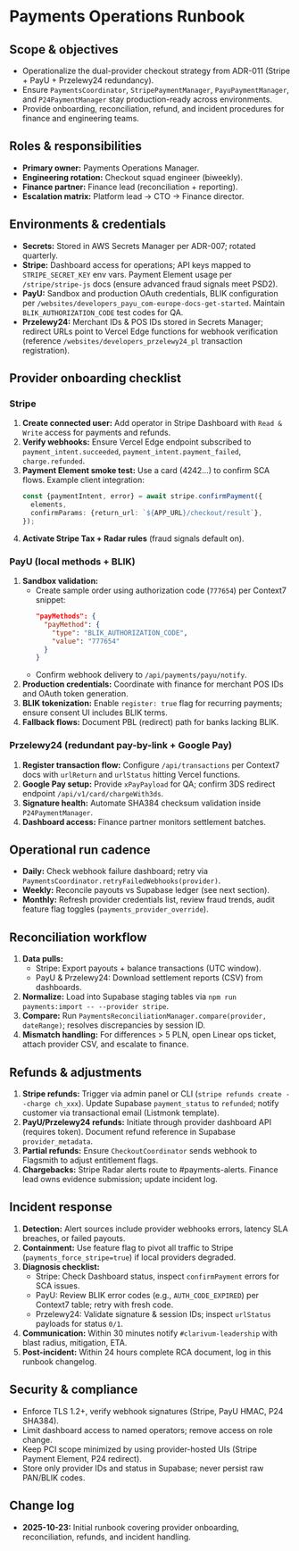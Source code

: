 # Payments Operations Runbook

## Scope & objectives
- Operationalize the dual-provider checkout strategy from ADR-011 (Stripe + PayU + Przelewy24 redundancy).
- Ensure `PaymentsCoordinator`, `StripePaymentManager`, `PayuPaymentManager`, and `P24PaymentManager` stay production-ready across environments.
- Provide onboarding, reconciliation, refund, and incident procedures for finance and engineering teams.

## Roles & responsibilities
- **Primary owner:** Payments Operations Manager.
- **Engineering rotation:** Checkout squad engineer (biweekly).
- **Finance partner:** Finance lead (reconciliation + reporting).
- **Escalation matrix:** Platform lead → CTO → Finance director.

## Environments & credentials
- **Secrets:** Stored in AWS Secrets Manager per ADR-007; rotated quarterly.
- **Stripe:** Dashboard access for operations; API keys mapped to `STRIPE_SECRET_KEY` env vars. Payment Element usage per `/stripe/stripe-js` docs (ensure advanced fraud signals meet PSD2).
- **PayU:** Sandbox and production OAuth credentials, BLIK configuration per `/websites/developers_payu_com-europe-docs-get-started`. Maintain `BLIK_AUTHORIZATION_CODE` test codes for QA.
- **Przelewy24:** Merchant IDs & POS IDs stored in Secrets Manager; redirect URLs point to Vercel Edge functions for webhook verification (reference `/websites/developers_przelewy24_pl` transaction registration).

## Provider onboarding checklist
### Stripe
1. **Create connected user:** Add operator in Stripe Dashboard with `Read & Write` access for payments and refunds.
2. **Verify webhooks:** Ensure Vercel Edge endpoint subscribed to `payment_intent.succeeded`, `payment_intent.payment_failed`, `charge.refunded`.
3. **Payment Element smoke test:** Use a card (4242…) to confirm SCA flows. Example client integration:
   ```typescript
   const {paymentIntent, error} = await stripe.confirmPayment({
     elements,
     confirmParams: {return_url: `${APP_URL}/checkout/result`},
   });
   ```
4. **Activate Stripe Tax + Radar rules** (fraud signals default on).

### PayU (local methods + BLIK)
1. **Sandbox validation:**
   - Create sample order using authorization code (`777654`) per Context7 snippet:
     ```json
     "payMethods": {
       "payMethod": {
         "type": "BLIK_AUTHORIZATION_CODE",
         "value": "777654"
       }
     }
     ```
   - Confirm webhook delivery to `/api/payments/payu/notify`.
2. **Production credentials:** Coordinate with finance for merchant POS IDs and OAuth token generation.
3. **BLIK tokenization:** Enable `register: true` flag for recurring payments; ensure consent UI includes BLIK terms.
4. **Fallback flows:** Document PBL (redirect) path for banks lacking BLIK.

### Przelewy24 (redundant pay-by-link + Google Pay)
1. **Register transaction flow:** Configure `/api/transactions` per Context7 docs with `urlReturn` and `urlStatus` hitting Vercel functions.
2. **Google Pay setup:** Provide `xPayPayload` for QA; confirm 3DS redirect endpoint `/api/v1/card/chargeWith3ds`.
3. **Signature health:** Automate SHA384 checksum validation inside `P24PaymentManager`.
4. **Dashboard access:** Finance partner monitors settlement batches.

## Operational run cadence
- **Daily:** Check webhook failure dashboard; retry via `PaymentsCoordinator.retryFailedWebhooks(provider)`.
- **Weekly:** Reconcile payouts vs Supabase ledger (see next section).
- **Monthly:** Refresh provider credentials list, review fraud trends, audit feature flag toggles (`payments_provider_override`).

## Reconciliation workflow
1. **Data pulls:**
   - Stripe: Export payouts + balance transactions (UTC window).
   - PayU & Przelewy24: Download settlement reports (CSV) from dashboards.
2. **Normalize:** Load into Supabase staging tables via `npm run payments:import -- --provider stripe`.
3. **Compare:** Run `PaymentsReconciliationManager.compare(provider, dateRange)`; resolves discrepancies by session ID.
4. **Mismatch handling:** For differences > 5 PLN, open Linear ops ticket, attach provider CSV, and escalate to finance.

## Refunds & adjustments
1. **Stripe refunds:** Trigger via admin panel or CLI (`stripe refunds create --charge ch_xxx`). Update Supabase `payment_status` to `refunded`; notify customer via transactional email (Listmonk template).
2. **PayU/Przelewy24 refunds:** Initiate through provider dashboard API (requires token). Document refund reference in Supabase `provider_metadata`.
3. **Partial refunds:** Ensure `CheckoutCoordinator` sends webhook to Flagsmith to adjust entitlement flags.
4. **Chargebacks:** Stripe Radar alerts route to #payments-alerts. Finance lead owns evidence submission; update incident log.

## Incident response
1. **Detection:** Alert sources include provider webhooks errors, latency SLA breaches, or failed payouts.
2. **Containment:** Use feature flag to pivot all traffic to Stripe (`payments_force_stripe=true`) if local providers degraded.
3. **Diagnosis checklist:**
   - Stripe: Check Dashboard status, inspect `confirmPayment` errors for SCA issues.
   - PayU: Review BLIK error codes (e.g., `AUTH_CODE_EXPIRED`) per Context7 table; retry with fresh code.
   - Przelewy24: Validate signature & session IDs; inspect `urlStatus` payloads for status `0/1`.
4. **Communication:** Within 30 minutes notify `#clarivum-leadership` with blast radius, mitigation, ETA.
5. **Post-incident:** Within 24 hours complete RCA document, log in this runbook changelog.

## Security & compliance
- Enforce TLS 1.2+, verify webhook signatures (Stripe, PayU HMAC, P24 SHA384).
- Limit dashboard access to named operators; remove access on role change.
- Keep PCI scope minimized by using provider-hosted UIs (Stripe Payment Element, P24 redirect).
- Store only provider IDs and status in Supabase; never persist raw PAN/BLIK codes.

## Change log
- **2025-10-23:** Initial runbook covering provider onboarding, reconciliation, refunds, and incident handling.
